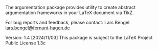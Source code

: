 The argumentation package provides utility to create abstract argumentation frameworks in your LaTeX document via TikZ.


For bug reports and feedback, please contact:
Lars Bengel <lars.bengel@fernuni-hagen.de>

Version: 1.4 [2024/11/03]
This package is subject to the LaTeX Project Public License 1.3c